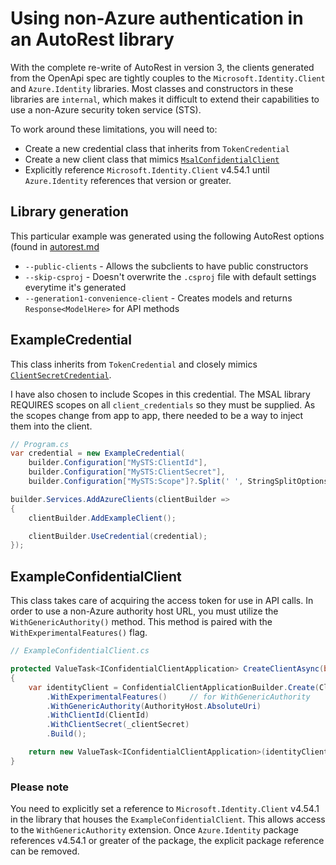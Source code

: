 # Using non-Azure authentication in an AutoRest library
With the complete re-write of AutoRest in version 3, the clients generated from the OpenApi spec are tightly couples to the `Microsoft.Identity.Client` and `Azure.Identity` libraries.  Most classes and constructors in these libraries are `internal`, which makes it difficult to extend their capabilities to use a non-Azure security token service (STS).

To work around these limitations, you will need to:
 - Create a new credential class that inherits from `TokenCredential`
 - Create a new client class that mimics [`MsalConfidentialClient`](https://github.com/Azure/azure-sdk-for-net/blob/main/sdk/identity/Azure.Identity/src/MsalConfidentialClient.cs)
 - Explicitly reference `Microsoft.Identity.Client` v4.54.1 until `Azure.Identity` references that version or greater.

## Library generation
This particular example was generated using the following AutoRest options (found in [autorest.md](autorest.md)
 - `--public-clients` - Allows the subclients to have public constructors
 - `--skip-csproj` - Doesn't overwrite the `.csproj` file with default settings everytime it's generated
 - `--generation1-convenience-client` - Creates models and returns `Response<ModelHere>` for API methods

## ExampleCredential

This class inherits from `TokenCredential` and closely mimics [`ClientSecretCredential`](https://github.com/Azure/azure-sdk-for-net/blob/main/sdk/identity/Azure.Identity/src/Credentials/ClientSecretCredential.cs).  

I have also chosen to include Scopes in this credential.  The MSAL library REQUIRES scopes on all `client_credentials` so they must be supplied.  As the scopes change from app to app, there needed to be a way to inject them into the client.

```csharp
// Program.cs
var credential = new ExampleCredential(
    builder.Configuration["MySTS:ClientId"],
    builder.Configuration["MySTS:ClientSecret"],
    builder.Configuration["MySTS:Scope"]?.Split(' ', StringSplitOptions.RemoveEmptyEntries));

builder.Services.AddAzureClients(clientBuilder =>
{
    clientBuilder.AddExampleClient();

    clientBuilder.UseCredential(credential);
});

```

## ExampleConfidentialClient

This class takes care of acquiring the access token for use in API calls.   In order to use a non-Azure authority host URL, you must utilize the `WithGenericAuthority()` method.  This method is paired with the `WithExperimentalFeatures()` flag.

```csharp
// ExampleConfidentialClient.cs

protected ValueTask<IConfidentialClientApplication> CreateClientAsync(bool async, CancellationToken cancellationToken)
{
    var identityClient = ConfidentialClientApplicationBuilder.Create(ClientId)
        .WithExperimentalFeatures()     // for WithGenericAuthority
        .WithGenericAuthority(AuthorityHost.AbsoluteUri)
        .WithClientId(ClientId)
        .WithClientSecret(_clientSecret)
        .Build();

    return new ValueTask<IConfidentialClientApplication>(identityClient);
}
```

### Please note
You need to explicitly set a reference to `Microsoft.Identity.Client` v4.54.1 in the library that houses the `ExampleConfidentialClient`.   This allows access to the `WithGenericAuthority` extension.  Once `Azure.Identity` package references v4.54.1 or greater of the package, the explicit package reference can be removed.